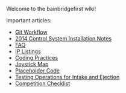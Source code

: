 Welcome to the bainbridgefirst wiki!

Important articles:
* [Git Workflow](https://github.com/Gnewt/bainbridgefirst/wiki/Workflow)
* [2014 Control System Installation Notes](https://github.com/Gnewt/bainbridgefirst/wiki/2014-Control-System-Installation-Notes)
* [FAQ](https://github.com/Gnewt/bainbridgefirst/wiki/FAQ)
* [IP Listings](https://github.com/Gnewt/bainbridgefirst/wiki/IP-Listings)
* [Coding Practices](https://github.com/Gnewt/bainbridgefirst/wiki/Coding-Practices)  
* [Joystick Map](https://github.com/Gnewt/bainbridgefirst/wiki/Joystick-Map)  
* [Placeholder Code](https://github.com/Gnewt/bainbridgefirst/wiki/Classes-with-Placeholder-Code)
* [Testing Operations for Intake and Ejection](https://github.com/Gnewt/bainbridgefirst/wiki/Testing-Operations-for-Intake-Ejecting)  
* [Competition Checklist](https://github.com/Gnewt/bainbridgefirst/wiki/Competition-Checklist)